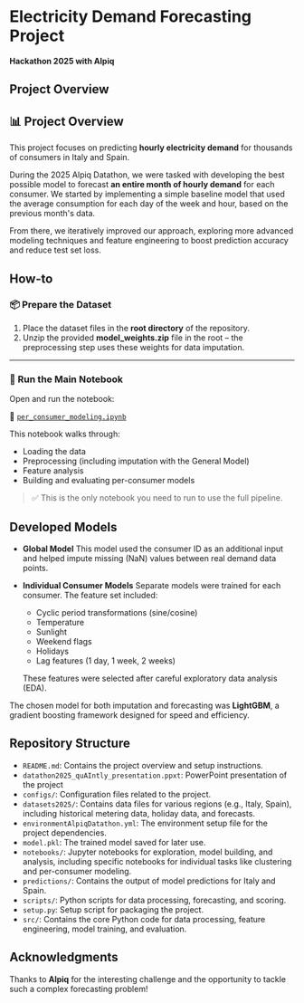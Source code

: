 # Electricity Demand Forecasting Project
**Hackathon 2025 with Alpiq**

## Project Overview

## 📊 Project Overview

This project focuses on predicting **hourly electricity demand** for thousands of consumers in Italy and Spain.

During the 2025 Alpiq Datathon, we were tasked with developing the best possible model to forecast **an entire month of hourly demand** for each consumer. We started by implementing a simple baseline model that used the average consumption for each day of the week and hour, based on the previous month's data.

From there, we iteratively improved our approach, exploring more advanced modeling techniques and feature engineering to boost prediction accuracy and reduce test set loss.


## How-to

### 📦 Prepare the Dataset

1. Place the dataset files in the **root directory** of the repository.
2. Unzip the provided **model_weights.zip** file in the root – the preprocessing step uses these weights for data imputation.

---

### 🚀 Run the Main Notebook

Open and run the notebook:

📓 [`per_consumer_modeling.ipynb`](.notebooks/per_consumer_modeling.ipynb)

This notebook walks through:

- Loading the data
- Preprocessing (including imputation with the General Model)
- Feature analysis
- Building and evaluating per-consumer models

> ✅ This is the only notebook you need to run to use the full pipeline.

## Developed Models

- **Global Model**
  This model used the consumer ID as an additional input and helped impute missing (NaN) values between real demand data points.

- **Individual Consumer Models**
  Separate models were trained for each consumer. The feature set included:
  - Cyclic period transformations (sine/cosine)
  - Temperature
  - Sunlight
  - Weekend flags
  - Holidays
  - Lag features (1 day, 1 week, 2 weeks)

  These features were selected after careful exploratory data analysis (EDA).

The chosen model for both imputation and forecasting was **LightGBM**, a gradient boosting framework designed for speed and efficiency.

## Repository Structure

- `README.md`: Contains the project overview and setup instructions.
- `datathon2025_quAIntly_presentation.ppxt`: PowerPoint presentation of the project
- `configs/`: Configuration files related to the project.
- `datasets2025/`: Contains data files for various regions (e.g., Italy, Spain), including historical metering data, holiday data, and forecasts.
- `environmentAlpiqDatathon.yml`: The environment setup file for the project dependencies.
- `model.pkl`: The trained model saved for later use.
- `notebooks/`: Jupyter notebooks for exploration, model building, and analysis, including specific notebooks for individual tasks like clustering and per-consumer modeling.
- `predictions/`: Contains the output of model predictions for Italy and Spain.
- `scripts/`: Python scripts for data processing, forecasting, and scoring.
- `setup.py`: Setup script for packaging the project.
- `src/`: Contains the core Python code for data processing, feature engineering, model training, and evaluation.


## Acknowledgments

Thanks to **Alpiq** for the interesting challenge and the opportunity to tackle such a complex forecasting problem!
